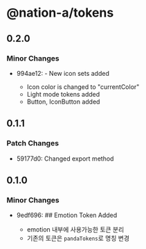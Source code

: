 # @nation-a/tokens

## 0.2.0

### Minor Changes

- 994ae12: - New icon sets added

  - Icon color is changed to "currentColor"
  - Light mode tokens added
  - Button, IconButton added

## 0.1.1

### Patch Changes

- 59177d0: Changed export method

## 0.1.0

### Minor Changes

- 9edf696: ## Emotion Token Added

  - emotion 내부에 사용가능한 토큰 분리
  - 기존의 토큰은 `pandaTokens`로 명칭 변경
